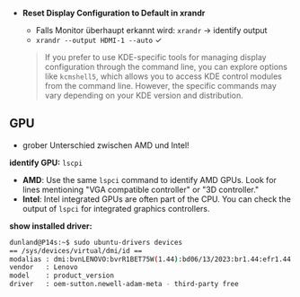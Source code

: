 
- **Reset Display Configuration to Default in xrandr**
	- Falls Monitor überhaupt erkannt wird: `xrandr` -> identify output
	- `xrandr --output HDMI-1 --auto` ✓
	
	> If you prefer to use KDE-specific tools for managing display configuration through the command line, you can explore options like `kcmshell5`, which allows you to access KDE control modules from the command line. However, the specific commands may vary depending on your KDE version and distribution.
## GPU

- grober Unterschied zwischen AMD und Intel!

**identify GPU:**
`lscpi`
- **AMD**: Use the same `lspci` command to identify AMD GPUs. Look for lines mentioning "VGA compatible controller" or "3D controller."
- **Intel**: Intel integrated GPUs are often part of the CPU. You can check the output of `lspci` for integrated graphics controllers.

**show installed driver:**
``` bash
dunland@P14s:~$ sudo ubuntu-drivers devices
== /sys/devices/virtual/dmi/id ==
modalias : dmi:bvnLENOVO:bvrR1BET75W(1.44):bd06/13/2023:br1.44:efr1.44:svnLENOVO:pn20Y10002GE:pvrThinkPadP14sGen1:rvnLENOVO:rn20Y10002GE:rvrSDK0J40697WIN:cvnLENOVO:ct10:cvrNone:skuLENOVO_MT_20Y1_BU_Think_FM_ThinkPadP14sGen1:
vendor   : Lenovo
model    : product_version
driver   : oem-sutton.newell-adam-meta - third-party free
```


